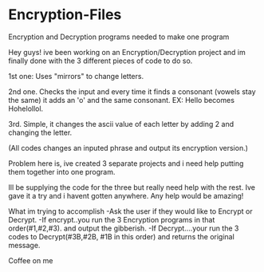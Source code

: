 # Encryption-Files
Encryption and Decryption programs needed to make one program


Hey guys! ive been working on an Encryption/Decryption project and im finally done with the 3 different pieces of code to do so. 

1st one: Uses "mirrors" to change letters.

2nd one. Checks the input and every time it finds a consonant (vowels stay the same) it adds an 'o' and the same consonant. EX: Hello becomes Hohelollol.

3rd. Simple, it changes the ascii value of each letter by adding 2 and changing the letter.

(All codes changes an inputed phrase and output its encryption version.)


Problem here is, ive created 3 separate projects and i need help putting them together into one program. 

Ill be supplying the code for the three but really need help with the rest. Ive gave it a try and i havent gotten anywhere. Any help would be amazing! 

What im trying to accomplish
-Ask the user if they would like to Encrypt or Decrypt.
-If encrypt..you run the 3 Encryption programs in that order(#1,#2,#3). and output the gibberish.
-If Decrypt....your run the 3 codes to Decrypt(#3B,#2B, #1B in this order)  and returns the original message. 

Coffee on me
